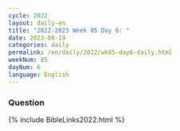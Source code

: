 ```yaml
---
cycle: 2022
layout: daily-en
title: "2022-2023 Week 85 Day 6: "
date: 2023-08-19
categories: daily
permalink: /en/daily/2022/wk85-day6-daily.html
weekNum: 85
dayNum: 6
language: English
---
```


### Question     

{% include BibleLinks2022.html %}
